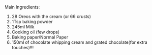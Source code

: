 Main Ingredients:
1. 28 Oreos with the cream (or 66 crusts)
2. 1Tsp baking powder 
3. 245ml Milk
4. Cooking oil (few drops)
5. Baking paper/Normal Paper
6. 150ml of chocolate whipping cream and grated chocolate(for extra touches)!!!